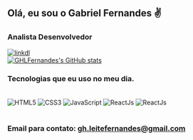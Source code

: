 ## Olá, eu sou o Gabriel Fernandes ✌️
### Analista Desenvolvedor 

[![linkdl](https://img.shields.io/badge/LinkedIn-0077B5?style=for-the-badge&logo=linkedin&logoColor=white)](https://www.linkedin.com/in/ghfernandes/)<br>
[![GHLFernandes's GitHub stats](https://github-readme-stats.vercel.app/api?username=GHLFernandes&theme=dracula)](https://github.com/GHLFernandes/github-readme-stats)


### Tecnologias que eu uso no meu dia.
<div style="display: inline_block"><br/> 
<img align="center" alt="HTML5" src="https://img.shields.io/badge/HTML5-E34F26?style=for-the-badge&logo=html5&logoColor=white"> 
<img align="center" alt="CSS3" src="https://img.shields.io/badge/CSS3-1572B6?style=for-the-badge&logo=css3&logoColor=white">
<img align="center" alt="JavaScript" src="https://img.shields.io/badge/JavaScript-F7DF1E?style=for-the-badge&logo=javascript&logoColor=black">
<img align="center" alt="ReactJs" src="https://img.shields.io/badge/React-20232A?style=for-the-badge&logo=react&logoColor=61DAFB"> 
<img align="center" alt="ReactJs" src="https://img.shields.io/badge/PostgreSql-blue?style=for-the-badge&logo=postgresql&logoColor=white"> 
</div><br>

### Email para contato: gh.leitefernandes@gmail.com

